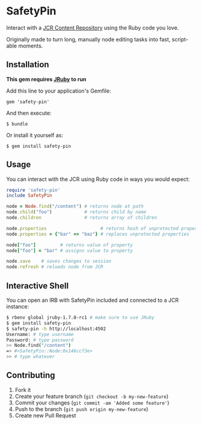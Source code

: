 # SafetyPin

Interact with a [JCR Content Repository](http://jackrabbit.apache.org/jcr-api.html) using the Ruby code you love.

Originally made to turn long, manually node editing tasks into fast, script-able moments.

## Installation

**This gem requires [JRuby](http://jruby.org/) to run**

Add this line to your application's Gemfile:

    gem 'safety-pin'

And then execute:

    $ bundle

Or install it yourself as:

    $ gem install safety-pin

## Usage

You can interact with the JCR using Ruby code in ways you would expect:

```ruby
require 'safety-pin'
include SafetyPin

node = Node.find("/content") # returns node at path
node.child("foo")            # returns child by name
node.children                # returns array of children

node.properties                    # returns hash of unprotected properties
node.properties = {"bar" => "baz"} # replaces unprotected properties

node["foo"]         # returns value of property
node["foo"] = "bar" # assigns value to property

node.save    # saves changes to session
node.refresh # reloads node from JCR
```

## Interactive Shell

You can open an IRB with SafetyPin included and connected to a JCR instance:

```sh
$ rbenv global jruby-1.7.0-rc1 # make sure to use JRuby
$ gem install safety-pin
$ safety-pin -h http://localhost:4502
Username: # type username
Password: # type password
>> Node.find("/content")
=> #<SafetyPin::Node:0x146ccf3e>
>> # type whatever
```

## Contributing

1. Fork it
2. Create your feature branch (`git checkout -b my-new-feature`)
3. Commit your changes (`git commit -am 'Added some feature'`)
4. Push to the branch (`git push origin my-new-feature`)
5. Create new Pull Request
